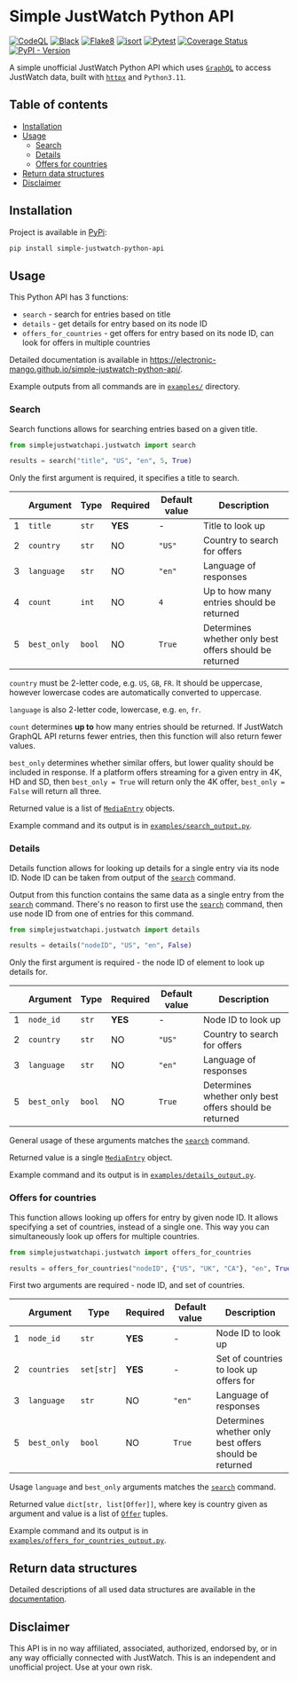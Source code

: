 # Simple JustWatch Python API

[![CodeQL](https://github.com/Electronic-Mango/simple-justwatch-python-api/actions/workflows/codeql-analysis.yml/badge.svg)](https://github.com/Electronic-Mango/simple-justwatch-python-api/actions/workflows/codeql-analysis.yml)
[![Black](https://github.com/Electronic-Mango/simple-justwatch-python-api/actions/workflows/black.yml/badge.svg)](https://github.com/Electronic-Mango/simple-justwatch-python-api/actions/workflows/black.yml)
[![Flake8](https://github.com/Electronic-Mango/simple-justwatch-python-api/actions/workflows/flake8.yml/badge.svg)](https://github.com/Electronic-Mango/simple-justwatch-python-api/actions/workflows/flake8.yml)
[![isort](https://github.com/Electronic-Mango/simple-justwatch-python-api/actions/workflows/isort.yml/badge.svg)](https://github.com/Electronic-Mango/simple-justwatch-python-api/actions/workflows/isort.yml)
[![Pytest](https://github.com/Electronic-Mango/simple-justwatch-python-api/actions/workflows/pytest.yml/badge.svg)](https://github.com/Electronic-Mango/simple-justwatch-python-api/actions/workflows/pytest.yml)
[![Coverage Status](https://coveralls.io/repos/github/Electronic-Mango/simple-justwatch-python-api/badge.svg?branch=main)](https://coveralls.io/github/Electronic-Mango/simple-justwatch-python-api?branch=main)
[![PyPI - Version](https://img.shields.io/pypi/v/simple-justwatch-python-api)](https://pypi.org/project/simple-justwatch-python-api/)

A simple unofficial JustWatch Python API which uses [`GraphQL`](https://graphql.org/) to access JustWatch data, built with [`httpx`](https://www.python-httpx.org/) and `Python3.11`.



## Table of contents

* [Installation](#installation)
* [Usage](#usage)
  * [Search](#search)
  * [Details](#details)
  * [Offers for countries](#offers-for-countries)
* [Return data structures](#return-data-structures)
* [Disclaimer](#disclaimer)


## Installation

Project is available in [PyPi](https://pypi.org/project/simple-justwatch-python-api/):
```bash
pip install simple-justwatch-python-api
```



## Usage

This Python API has 3 functions:

 - `search` - search for entries based on title
 - `details` - get details for entry based on its node ID
 - `offers_for_countries` - get offers for entry based on its node ID, can look for offers
   in multiple countries

Detailed documentation is available in https://electronic-mango.github.io/simple-justwatch-python-api/.

Example outputs from all commands are in [`examples/`](examples/) directory.


### Search
Search functions allows for searching entries based on a given title.

```python
from simplejustwatchapi.justwatch import search

results = search("title", "US", "en", 5, True)
```

Only the first argument is required, it specifies a title to search.

|   | Argument    | Type   | Required | Default value | Description                                            |
|---|-------------|--------|----------|---------------|--------------------------------------------------------|
| 1 | `title`     | `str`  | **YES**  | -             | Title to look up                                       |
| 2 | `country`   | `str`  | NO       | `"US"`        | Country to search for offers                           |
| 3 | `language`  | `str`  | NO       | `"en"`        | Language of responses                                  |
| 4 | `count`     | `int`  | NO       | `4`           | Up to how many entries should be returned              |
| 5 | `best_only` | `bool` | NO       | `True`        | Determines whether only best offers should be returned |

`country` must be 2-letter code, e.g. `US`, `GB`, `FR`.
It should be uppercase, however lowercase codes are automatically converted to uppercase.

`language` is also 2-letter code, lowercase, e.g. `en`, `fr`.

`count` determines **up to** how many entries should be returned.
If JustWatch GraphQL API returns fewer entries, then this function will also return fewer values.

`best_only` determines whether similar offers, but lower quality should be included in response.
If a platform offers streaming for a given entry in 4K, HD and SD, then `best_only = True` will return only the 4K offer, `best_only = False` will return all three.

Returned value is a list of [`MediaEntry`](#return-data-structures) objects.

Example command and its output is in [`examples/search_output.py`](examples/search_output.py).


### Details

Details function allows for looking up details for a single entry via its node ID.
Node ID can be taken from output of the [`search`](#search) command.

Output from this function contains the same data as a single entry from the [`search`](#search) command.
There's no reason to first use the [`search`](#search) command, then use node ID from one of entries for this command.

```python
from simplejustwatchapi.justwatch import details

results = details("nodeID", "US", "en", False)
```

Only the first argument is required - the node ID of element to look up details for.

|   | Argument    | Type   | Required | Default value | Description                                            |
|---|-------------|--------|----------|---------------|--------------------------------------------------------|
| 1 | `node_id`   | `str`  | **YES**  | -             | Node ID to look up                                     |
| 2 | `country`   | `str`  | NO       | `"US"`        | Country to search for offers                           |
| 3 | `language`  | `str`  | NO       | `"en"`        | Language of responses                                  |
| 5 | `best_only` | `bool` | NO       | `True`        | Determines whether only best offers should be returned |

General usage of these arguments matches the [`search`](#search) command.

Returned value is a single [`MediaEntry`](#return-data-structures) object.

Example command and its output is in [`examples/details_output.py`](examples/details_output.py).


### Offers for countries

This function allows looking up offers for entry by given node ID.
It allows specifying a set of countries, instead of a single one.
This way you can simultaneously look up offers for multiple countries.

```python
from simplejustwatchapi.justwatch import offers_for_countries

results = offers_for_countries("nodeID", {"US", "UK", "CA"}, "en", True)
```

First two arguments are required - node ID, and set of countries.

|   | Argument    | Type       | Required | Default value | Description                                            |
|---|-------------|------------|:---------|---------------|--------------------------------------------------------|
| 1 | `node_id`   | `str`      | **YES**  | -             | Node ID to look up                                     |
| 2 | `countries` | `set[str]` | **YES**  | -             | Set of countries to look up offers for                 |
| 3 | `language`  | `str`      | NO       | `"en"`        | Language of responses                                  |
| 5 | `best_only` | `bool`     | NO       | `True`        | Determines whether only best offers should be returned |

Usage `language` and `best_only` arguments matches the [`search`](#search) command.

Returned value `dict[str, list[Offer]]`, where key is country given as argument and value is a list of [`Offer`](#return-data-structures) tuples.

Example command and its output is in [`examples/offers_for_countries_output.py`](examples/offers_for_countries_output.py).



## Return data structures

Detailed descriptions of all used data structures are available in the [documentation](https://electronic-mango.github.io/simple-justwatch-python-api/simplejustwatchapi.html#module-simplejustwatchapi.query).



## Disclaimer

This API is in no way affiliated, associated, authorized, endorsed by, or in any way officially connected with JustWatch.
This is an independent and unofficial project.
Use at your own risk.
